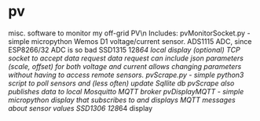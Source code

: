 # pv
misc. software to monitor my off-grid PV\n
Includes:
pvMonitorSocket.py - simple micropython Wemos D1 voltage/current sensor. 
  ADS1115 ADC, since ESP8266/32 ADC is so bad 
  SSD1315 128*64 local display (optional)
  TCP socket to accept data request
    data request can include json parameters (scale, offset) for both voltage and current
    allows changing parameters without having to access remote sensors.
pvScrape.py - simple python3 script to poll sensors and (less often) update Sqllite db
  pvScrape also publishes data to local Mosquitto MQTT broker
pvDisplayMQTT - simple micropython display that subscribes to and displays MQTT messages about sensor values
  SSD1306 128*64 display
  

